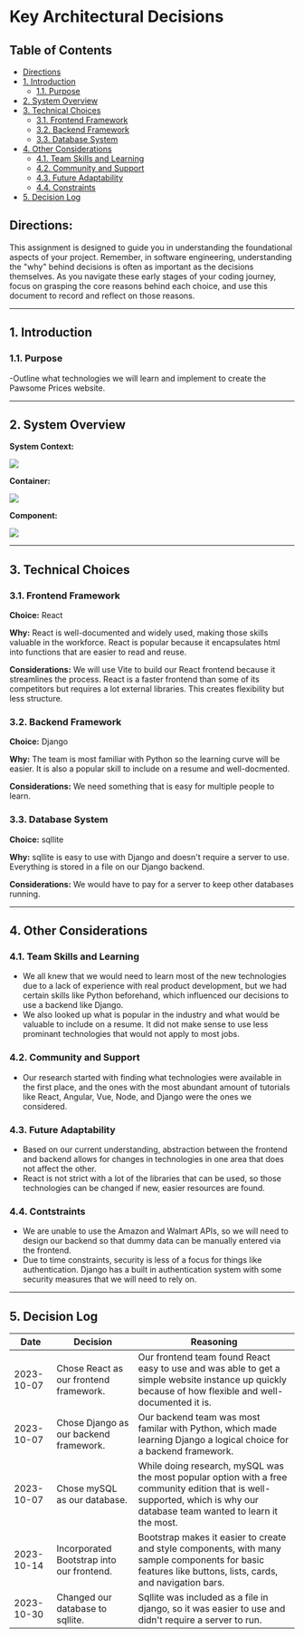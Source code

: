 # Key Architectural Decisions

## Table of Contents

- [Directions](#directions)
- [1. Introduction](#1-introduction)
  - [1.1. Purpose](#11-purpose)
- [2. System Overview](#2-system-overview)
- [3. Technical Choices](#3-technical-choices)
  - [3.1. Frontend Framework](#31-frontend-framework)
  - [3.2. Backend Framework](#32-backend-framework)
  - [3.3. Database System](#33-database-system)
- [4. Other Considerations](#4-other-considerations)
  - [4.1. Team Skills and Learning](#41-team-skills-and-learning)
  - [4.2. Community and Support](#42-community-and-support)
  - [4.3. Future Adaptability](#43-future-adaptability)
  - [4.4. Constraints](#4-other-considerations)
- [5. Decision Log](#5-decision-log)

## Directions:

This assignment is designed to guide you in understanding the foundational aspects of your project. Remember, in software engineering, understanding the "why" behind decisions is often as important as the decisions themselves. As you navigate these early stages of your coding journey, focus on grasping the core reasons behind each choice, and use this document to record and reflect on those reasons.

---

## 1. Introduction

### 1.1. Purpose

-Outline what technologies we will learn and implement to create the Pawsome Prices website.

---

## 2. System Overview

  **System Context:** 
  
  ![](images/systemcontext.png)
  
  **Container:** 
  
  ![](images/container.png)
  
  **Component:** 
  
  ![](images/component.png)


---

## 3. Technical Choices

### 3.1. Frontend Framework

**Choice:** React 

**Why:** React is well-documented and widely used, making those skills valuable in the workforce. React is popular because it encapsulates html into functions that are easier to read and reuse.

**Considerations:** We will use Vite to build our React frontend because it streamlines the process. React is a faster frontend than some of its competitors but requires a lot external libraries. This creates flexibility but less structure. 

### 3.2. Backend Framework

**Choice:** Django 

**Why:** The team is most familiar with Python so the learning curve will be easier. It is also a popular skill to include on a resume and well-docmented. 

**Considerations:** We need something that is easy for multiple people to learn.

### 3.3. Database System

**Choice:** sqllite

**Why:** sqllite is easy to use with Django and doesn't require a server to use. Everything is stored in a file on our Django backend.

**Considerations:** We would have to pay for a server to keep other databases running.

---

## 4. Other Considerations

### 4.1. Team Skills and Learning

- We all knew that we would need to learn most of the new technologies due to a lack of experience with real product development, but we had certain skills like Python beforehand, which influenced our decisions to use a backend like Django.
- We also looked up what is popular in the industry and what would be valuable to include on a resume. It did not make sense to use less prominant technologies that would not apply to most jobs.

### 4.2. Community and Support

- Our research started with finding what technologies were available in the first place, and the ones with the most abundant amount of tutorials like React, Angular, Vue, Node, and Django were the ones we considered.

### 4.3. Future Adaptability

- Based on our current understanding, abstraction between the frontend and backend allows for changes in technologies in one area that does not affect the other.
- React is not strict with a lot of the libraries that can be used, so those technologies can be changed if new, easier resources are found.

### 4.4. Contstraints

- We are unable to use the Amazon and Walmart APIs, so we will need to design our backend so that dummy data can be manually entered via the frontend.
- Due to time constraints, security is less of a focus for things like authentication. Django has a built in authentication system with some security measures that we will need to rely on.

---

## 5. Decision Log


| Date       | Decision                                 | Reasoning                                                                                                           |
|------------|------------------------------------------|---------------------------------------------------------------------------------------------------------------------|
| 2023-10-07 | Chose React as our frontend framework.   | Our frontend team found React easy to use and was able to get a simple website instance up quickly because of how flexible and well-documented it is. |
| 2023-10-07 | Chose Django as our backend framework.   | Our backend team was most familar with Python, which made learning Django a logical choice for a backend framework. |
| 2023-10-07 | Chose mySQL as our database.   | While doing research, mySQL was the most popular option with a free community edition that is well-supported, which is why our database team wanted to learn it the most. |
| 2023-10-14 | Incorporated Bootstrap into our frontend.   | Bootstrap makes it easier to create and style components, with many sample components for basic features like buttons, lists, cards, and navigation bars. |
| 2023-10-30 | Changed our database to sqllite.   | Sqllite was included as a file in django, so it was easier to use and didn't require a server to run. |

